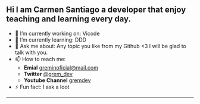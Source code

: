 
## Hi I am Carmen Santiago a developer that enjoy teaching and learning every day.

- 🔭 I’m currently working on:  Vicode
- 🌱 I’m currently learning: DDD
- 💬 Ask me about: Any topic you like from my Github <3 I will be glad to talk with you.
- 📫 How to reach me: 
  - **Emial** greminoficial@mail.com 
  - **Twitter** [@grem_dev](https://twitter.com/grem_dev)
  - **Youtube Channel**  [gremdev](https://www.youtube.com/channel/UC1WVOiE--e2oi86nzeuQv5g)
- ⚡ Fun fact: I ask a loot
----
